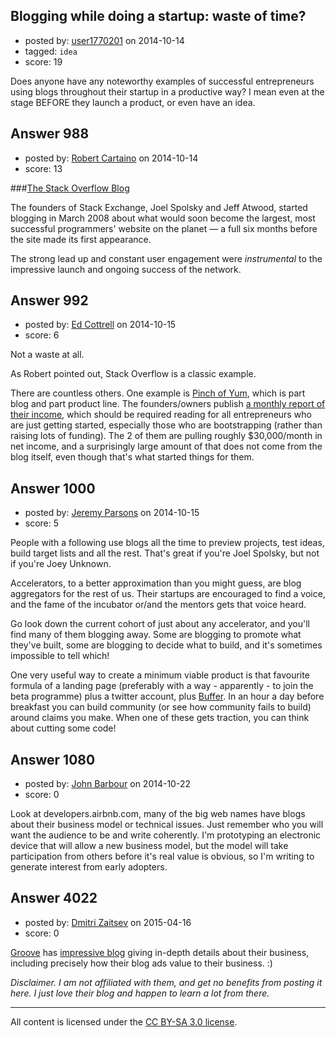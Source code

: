 ## Blogging while doing a startup: waste of time?

- posted by: [user1770201](https://stackexchange.com/users/1971387/user1770201) on 2014-10-14
- tagged: `idea`
- score: 19

Does anyone have any noteworthy examples of successful entrepreneurs using blogs throughout their startup in a productive way?  I mean even at the stage BEFORE they launch a product, or even have an idea.


## Answer 988

- posted by: [Robert Cartaino](https://stackexchange.com/users/34933/robert-cartaino) on 2014-10-14
- score: 13

###[The Stack Overflow Blog](http://blog.stackoverflow.com/2008/04/podcast-1/)

The founders of Stack Exchange, Joel Spolsky and Jeff Atwood, started blogging in March 2008 about what would soon become the largest, most successful programmers' website on the planet &mdash; a full six months before the site made its first appearance.

The strong lead up and constant user engagement were *instrumental* to the impressive launch and ongoing success of the network.


## Answer 992

- posted by: [Ed Cottrell](https://stackexchange.com/users/2348349/ed-cottrell) on 2014-10-15
- score: 6

Not a waste at all.

As Robert pointed out, Stack Overflow is a classic example.

There are countless others. One example is [Pinch of Yum](http://pinchofyum.com/), which is part blog and part product line. The founders/owners publish [a monthly report of their income](http://pinchofyum.com/category/making-money-from-a-food-blog), which should be required reading for all entrepreneurs who are just getting started, especially those who are bootstrapping (rather than raising lots of funding). The 2 of them are pulling roughly $30,000/month in net income, and a surprisingly large amount of that does not come from the blog itself, even though that's what started things for them.


## Answer 1000

- posted by: [Jeremy Parsons](https://stackexchange.com/users/497810/jeremy-parsons) on 2014-10-15
- score: 5

<p>People with a following use blogs all the time to preview projects, test ideas, build target lists and all the rest. That's great if you're Joel Spolsky, but not if you're Joey Unknown.</p>

<p>Accelerators, to a better approximation than you might guess, are blog aggregators for the rest of us. Their startups are encouraged to find a voice, and the fame of the incubator or/and the mentors gets that voice heard.</p>

<p>Go look down the current cohort of just about any accelerator, and you'll find many of them blogging away. Some are blogging to promote what they've built, some are blogging to decide what to build, and it's sometimes impossible to tell which!</p>

<p>One very useful way to create a minimum viable product is that favourite formula of a landing page (preferably with a way - apparently - to join the beta programme) plus a twitter account, plus <a href="http://bufferapp.com/">Buffer</a>. In an hour a day before breakfast you can build community (or see how community fails to build) around claims you make. When one of these gets traction, you can think about cutting some code!</p>



## Answer 1080

- posted by: [John Barbour](https://stackexchange.com/users/3162731/john-barbour) on 2014-10-22
- score: 0

Look at developers.airbnb.com, many of the big web names have blogs about their business model or technical issues. Just remember who you will want the audience to be and write coherently. I'm prototyping an electronic device that will allow a new business model, but the model will take participation from others before it's real value is obvious, so I'm writing to generate interest from early adopters.


## Answer 4022

- posted by: [Dmitri Zaitsev](https://stackexchange.com/users/1769946/dmitri-zaitsev) on 2015-04-16
- score: 0

<p><a href="https://www.groovehq.com" rel="nofollow">Groove</a> has <a href="https://www.groovehq.com/blog" rel="nofollow">impressive blog</a> giving in-depth details about their business, including precisely how their blog ads value to their business. :)</p>

<p><em>Disclaimer. I am not affiliated with them, and get no benefits from posting it here. I just love their blog and happen to learn a lot from there.</em></p>




---

All content is licensed under the [CC BY-SA 3.0 license](https://creativecommons.org/licenses/by-sa/3.0/).
